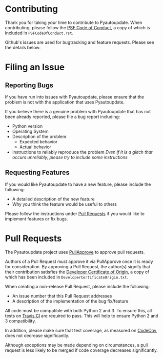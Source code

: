 # Contributing
Thank you for taking your time to contribute to Pyautoupdate.
When contributing, please follow the
[PSF Code of Conduct](https://www.python.org/psf/codeofconduct/),
a copy of which is included in `PSFCodeOfConduct.rst`.

Github's issues are used for bugtracking and feature requests. Please see the details below:

# Filing an Issue
## Reporting Bugs
If you have run into issues with Pyautoupdate,
please ensure that the problem is not with the application that uses Pyautoupdate.

If you believe there is a genuine problem with Pyautoupdate
that has not been already reported, please file a bug report including:
 - Python version
 - Operating System
 - Description of the problem
    - Expected behavior
    - Actual behavior
 - Instructions to reliably reproduce the problem
*Even if it is a glitch that occurs unreliably, please try to include some instructions*
## Requesting Features
If you would like Pyautoupdate to have a new feature, please include the following:
 - A detailed description of the new feature
 - Why you think the feature would be useful to others

Please follow the instructions under [Pull Requests](#pull-requests)
if you would like to implement features or fix bugs.

# Pull Requests
The Pyautoupdate project uses [PullApprove](https://pullapprove.com/) to approve pull requests.

Authors of a Pull Request must approve it via PullApprove once it is ready for consideration.
By approving a Pull Request, the author(s) signify that their contribution satisfies the
[Developer Certificate of Origin](http://developercertificate.org/),
a copy of which has been included in `DeveloperCertificateOrigin.txt`.

When creating a non-release Pull Request, please include the following:
 - An issue number that this Pull Request addresses
 - A description of the implementation of the bug fix/feature

All code must be compatible with both Python 2 and 3.
To ensure this, all tests on [Travis CI](https://travis-ci.org/) are required to pass.
This will help to ensure Python 2 and 3 compatibility.

In addition, please make sure that test coverage, as measured on [CodeCov](https://codecov.io/),
does not decrease significantly.

Although exceptions may be made depending on circumstances,
a pull request is less likely to be merged if code coverage decreases significantly.

